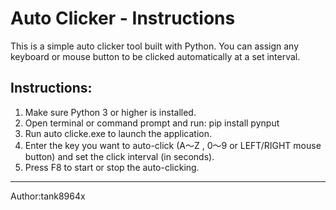Auto Clicker - Instructions
===========================

This is a simple auto clicker tool built with Python. You can assign any keyboard or mouse button to be clicked automatically at a set interval.

Instructions:
--------------------
1. Make sure Python 3 or higher is installed.
2. Open terminal or command prompt and run:
   pip install pynput
3. Run auto clicke.exe to launch the application.
4. Enter the key you want to auto-click (A～Z , 0～9 or LEFT/RIGHT mouse button) and set the click interval (in seconds).
5. Press F8 to start or stop the auto-clicking.
--------------------

Author:tank8964x
